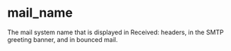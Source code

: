 # mail_name 


The mail system name that is displayed in Received: headers, in
the SMTP greeting banner, and in bounced mail.



